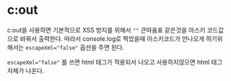 # c:out

c:out을 사용하면 기본적으로 XSS 방지를 위해서 `""` 큰따옴표 같은것을  아스키 코드값으로 바꿔서 출력한다. 
따라서 console.log로 찍었을때 아스키코드가 안나오게 하기위해서는 `escapeXml="false"` 옵션을 주면 된다.

`escapeXml="false"` 를 쓰면 html 태그가 적용되서 나오고 사용하지않으면 html 태그 자체가 나온다.
